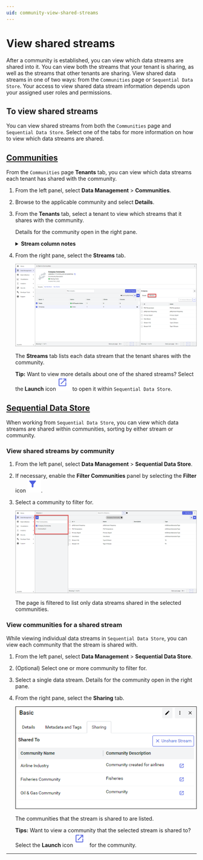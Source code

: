 ```yaml
---
uid: community-view-shared-streams
---
```


# View shared streams 

After a community is established, you can view which data streams are shared into it. You can view both the streams that your tenant is sharing, as well as the streams that other tenants are sharing. View shared data streams in one of two ways: from the `Communities` page or `Sequential Data Store`. Your access to view shared data stream information depends upon your assigned user roles and permissions.

## To view shared streams

You can view shared streams from both the `Communities` page and `Sequential Data Store`. Select one of the tabs for more information on how to view which data streams are shared.

## [Communities](#tab/communities)

From the `Communities` page **Tenants** tab, you can view which data streams each tenant has shared with the community.

1. From the left panel, select **Data Management** > **Communities**.

1. Browse to the applicable community and select **Details**.
    
1. From the **Tenants** tab, select a tenant to view which streams that it shares with the community.

    Details for the community open in the right pane.

    <details>
        <summary><strong>Stream column notes</strong></summary>
        <div>
            <img src="images/streams-column.png"></img>
            The <strong>Streams</strong> column usually displays the number of streams shared into the community, but you may encounter the following states:
            <ul>
                <li><p>If the <strong>Info</strong> <img src="../_icons/info.svg"/> icon displays, you cannot view the number of streams displayed because you are not a Community Member.</p></li>
                <li><p>If the <strong>Warning</strong> <img src="../_icons/warning.svg"/> icon displays, you are a Community Member, but there is an issue with stream permissions.</p></li>
            </ul>
        </div>
    </details>

1. From the right pane, select the **Streams** tab.
    
    ![Tenant shared streams](images/communities-shared-streams.png)

    The **Streams** tab lists each data stream that the tenant shares with the community. 

    **Tip:** Want to view more details about one of the shared streams? Select the **Launch** icon ![Launch icon](../_icons/launch.svg) to open it within `Sequential Data Store`.

## [Sequential Data Store](#tab/sds)

When working from `Sequential Data Store`, you can view which data streams are shared within communities, sorting by either stream or community.

### View shared streams by community

1. From the left panel, select **Data Management** > **Sequential Data Store**.

1. If necessary, enable the **Filter Communities** panel by selecting the **Filter** icon ![filter icon](../_icons/filter.svg).

1. Select a community to filter for.

    ![Filter communities](images/filter-pane.png)

    The page is filtered to list only data streams shared in the selected communities.

### View communities for a shared stream

While viewing individual data streams in `Sequential Data Store`, you can view each community that the stream is shared with.

1. From the left panel, select **Data Management** > **Sequential Data Store**.

1. (Optional) Select one or more community to filter for.

1. Select a single data stream. Details for the community open in the right pane.

1. From the right pane, select the **Sharing** tab.

    ![Sharing tab](images/communities-sharing-tab-sds.png)

    The communities that the stream is shared to are listed. 

    **Tips:** Want to view a community that the selected stream is shared to? Select the **Launch** icon ![Launch icon](../_icons/launch.svg) for the community.

***
